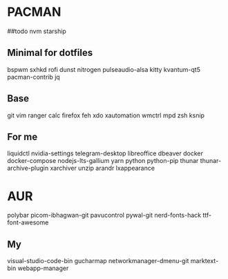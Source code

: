 # PACMAN

##todo
nvm
starship


## Minimal for dotfiles
bspwm
sxhkd
rofi
dunst
nitrogen
pulseaudio-alsa 
kitty
kvantum-qt5
pacman-contrib
jq

## Base
git
vim
ranger
calc
firefox
feh
xdo
xautomation
wmctrl
mpd
zsh
ksnip

## For me
liquidctl
nvidia-settings
telegram-desktop
libreoffice
dbeaver
docker
docker-compose
nodejs-lts-gallium
yarn
python
python-pip
thunar 
thunar-archive-plugin
xarchiver
unzip
arandr
lxappearance

# AUR
polybar 
picom-ibhagwan-git
pavucontrol 
pywal-git
nerd-fonts-hack
ttf-font-awesome

## My
visual-studio-code-bin
gucharmap
networkmanager-dmenu-git
marktext-bin
webapp-manager
